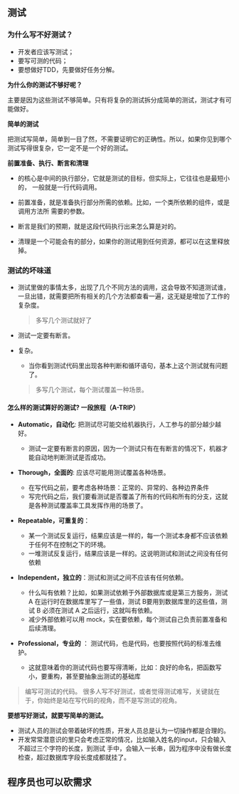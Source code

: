 

## 测试


### 为什么写不好测试？

* 开发者应该写测试；
* 要写可测的代码；
* 要想做好TDD，先要做好任务分解。


**为什么你的测试不够好呢？**

主要是因为这些测试不够简单。只有将复杂的测试拆分成简单的测试，测试才有可能做好。


**简单的测试**

把测试写简单，简单到一目了然，不需要证明它的正确性。所以，如果你见到哪个测试写得很复杂，它一定不是一个好的测试。


**前置准备、执行、断言和清理**

- 的核心是中间的执行部分，它就是测试的目标，但实际上，它往往也是最短小的，
一般就是一行代码调用。

- 前置准备，就是准备执行部分所需的依赖。比如，一个类所依赖的组件，或是调用方法所
需要的参数。

- 断言是我们的预期，就是这段代码执行出来怎么算是对的。

- 清理是一个可能会有的部分，如果你的测试用到任何资源，都可以在这里释放掉。


### 测试的坏味道

- 测试里做的事情太多，出现了几个不同方法的调用，这会导致不知道测试谁，一旦出错，就需要把所有相关的几个方法都查看一遍，这无疑是增加了工作的复杂度。
  > 多写几个测试就好了

- 测试一定要有断言。
- 复杂。
  - 当你看到测试代码里出现各种判断和循环语句，基本上这个测试就有问题了。
  >多写几个测试，每个测试覆盖一种场景。


#### 怎么样的测试算好的测试? 一段旅程（A-TRIP）

- **Automatic，自动化**: 把测试尽可能交给机器执行，人工参与的部分越少越好。
  - 测试一定要有断言的原因，因为一个测试只有在有断言的情况下，机器才能自动地判断测试是否成功。

- **Thorough，全面的**: 应该尽可能用测试覆盖各种场景。
  - 在写代码之前，要考虑各种场景：正常的、异常的、各种边界条件
  - 写完代码之后，我们要看测试是否覆盖了所有的代码和所有的分支，这就是各种测试覆盖率工具发挥作用的场景了。
  
- **Repeatable，可重复的**：
  - 某一个测试反复运行，结果应该是一样的，每一个测试本身都不应该依赖于任何不在控制之下的环境。
  - 一堆测试反复运行，结果应该是一样的。这说明测试和测试之间没有任何依赖

- **Independent，独立的**：测试和测试之间不应该有任何依赖。
  - 什么叫有依赖？比如，如果测试依赖于外部数据库或是第三方服务，测试 A 在运行时在数据库里写了一些值，测试 B要用到数据库里的这些值，测试 B 必须在测试 A 之后运行，这就叫有依赖。
  - 减少外部依赖可以用 mock，实在要依赖，每个测试自己负责前置准备和后续清理。

- **Professional，专业的** ： 测试代码，也是代码，也要按照代码的标准去维护。
  - 这就意味着你的测试代码也要写得清晰，比如：良好的命名，把函数写小，要重构，甚至要抽象出测试的基础库


>编写可测试的代码。
很多人写不好测试，或者觉得测试难写，关键就在于，你始终是站在写代码的视角，而不是写测试的视角。


**要想写好测试，就要写简单的测试。**


- 测试人员的测试会带着破坏的性质，开发人员总是认为一切操作都是合理的。
- 开发常常潜意识的里只会考虑正常的情况，比如输入姓名的input，只会输入不超过三个字符的长度，到测试
手中，会输入一长串，因为程序中没有做长度检查，超过数据库字段长度成都就挂了。



## 程序员也可以砍需求


